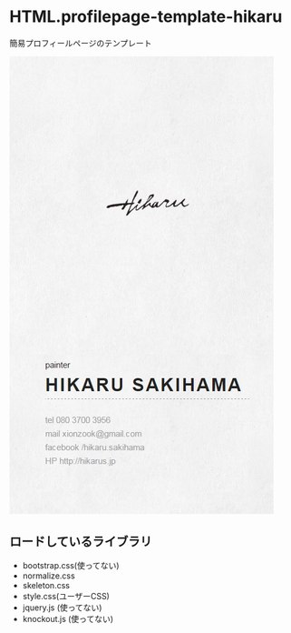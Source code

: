 # HTML.profilepage-template-hikaru
簡易プロフィールページのテンプレート

![demo](demo.jpg)

## ロードしているライブラリ
- bootstrap.css(使ってない)
- normalize.css
- skeleton.css
- style.css(ユーザーCSS)
- jquery.js (使ってない)
- knockout.js (使ってない)
